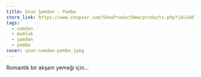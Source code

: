 ```yaml
---
title: Uzun Şamdan - Pembe
store_link: https://www.shopier.com/ShowProductNew/products.php?id=14870942
tags:
  - samdan
  - mumluk
  - şamdan
  - pembe
cover: uzun-samdan-pembe.jpeg
---
```

R﻿omantik bir akşam yemeği için...